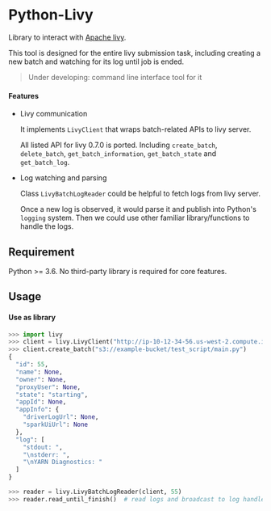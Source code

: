 # Python-Livy

Library to interact with [Apache livy](https://livy.incubator.apache.org/).

This tool is designed for the entire livy submission task, including creating a new batch and watching for its log until job is ended.

> Under developing: command line interface tool for it

#### Features

* Livy communication

    It implements `LivyClient` that wraps batch-related APIs to livy server.

    All listed API for livy 0.7.0 is ported. Including `create_batch`, `delete_batch`, `get_batch_information`, `get_batch_state` and `get_batch_log`.

* Log watching and parsing

    Class `LivyBatchLogReader` could be helpful to fetch logs from livy server.

    Once a new log is observed, it would parse it and publish into Python's `logging` system. Then we could use other familiar library/functions to handle the logs.


## Requirement

Python >= 3.6. No third-party library is required for core features.


## Usage

#### Use as library

```python
>>> import livy
>>> client = livy.LivyClient("http://ip-10-12-34-56.us-west-2.compute.internal:8998/")
>>> client.create_batch("s3://example-bucket/test_script/main.py")
{
  "id": 55,
  "name": None,
  "owner": None,
  "proxyUser": None,
  "state": "starting",
  "appId": None,
  "appInfo": {
    "driverLogUrl": None,
    "sparkUiUrl": None
  },
  "log": [
    "stdout: ",
    "\nstderr: ",
    "\nYARN Diagnostics: "
  ]
}

>>> reader = livy.LivyBatchLogReader(client, 55)
>>> reader.read_until_finish()  # read logs and broadcast to log handlers
```
